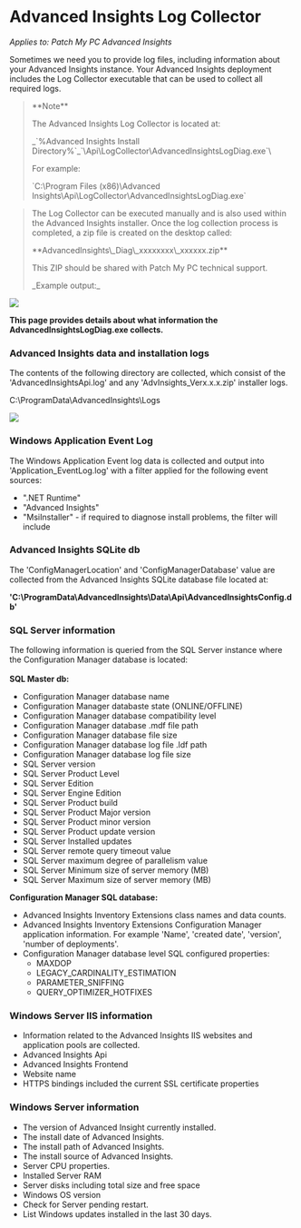 # Advanced Insights Log Collector

_Applies to: Patch My PC Advanced Insights_

Sometimes we need you to provide log files, including information about your Advanced Insights instance. Your Advanced Insights deployment includes the Log Collector executable that can be used to collect all required logs.

> \*\*Note\*\*
>
> The Advanced Insights Log Collector is located at:
>
> \_\`%Advanced Insights Install Directory%\`\_\`\Api\LogCollector\AdvancedInsightsLogDiag.exe\`\\
>
> For example:
>
> \`C:\Program Files (x86)\Advanced Insights\Api\LogCollector\AdvancedInsightsLogDiag.exe\`

> The Log Collector can be executed manually and is also used within the Advanced Insights installer. Once the log collection process is completed, a zip file is created on the desktop called:
>
> \*\*AdvancedInsights\\\_Diag\\\_xxxxxxxx\\\_xxxxxx.zip\*\*
>
> This ZIP should be shared with Patch My PC technical support.
>
> \_Example output:\_

![](../_images/image-\(1926\).png)

**This page provides details about what information the AdvancedInsightsLogDiag.exe collects.**

### Advanced Insights data and installation logs

The contents of the following directory are collected, which consist of the 'AdvancedInsightsApi.log' and any 'AdvInsights\_Verx.x.x.zip' installer logs.

C:\ProgramData\AdvancedInsights\Logs

![](../_images/image-\(1924\).png)

### Windows Application Event Log

The Windows Application Event log data is collected and output into 'Application\_EventLog.log' with a filter applied for the following event sources:

* ".NET Runtime"
* "Advanced Insights"
* "MsiInstaller" - if required to diagnose install problems, the filter will include

### Advanced Insights SQLite db

The 'ConfigManagerLocation' and 'ConfigManagerDatabase' value are collected from the Advanced Insights SQLite database file located at:

**'C:\ProgramData\AdvancedInsights\Data\Api\AdvancedInsightsConfig.db'**

### SQL Server information

The following information is queried from the SQL Server instance where the Configuration Manager database is located:\
\
**SQL Master db:**

* Configuration Manager database name
* Configuration Manager databaste state (ONLINE/OFFLINE)
* Configuration Manager database compatibility level
* Configuration Manager database .mdf file path
* Configuration Manager database file size
* Configuration Manager database log file .ldf path
* Configuration Manager database log file size
* SQL Server version
* SQL Server Product Level
* SQL Server Edition
* SQL Server Engine Edition
* SQL Server Product build
* SQL Server Product Major version
* SQL Server Product minor version
* SQL Server Product update version
* SQL Server Installed updates
* SQL Server remote query timeout value
* SQL Server maximum degree of parallelism value
* SQL Server Minimum size of server memory (MB)
* SQL Server Maximum size of server memory (MB)

**Configuration Manager SQL database:**

* Advanced Insights Inventory Extensions class names and data counts.
* Advanced Insights Inventory Extensions Configuration Manager application information. For example 'Name', 'created date', 'version', 'number of deployments'.
* Configuration Manager database level SQL configured properties:
  * MAXDOP
  * LEGACY\_CARDINALITY\_ESTIMATION
  * PARAMETER\_SNIFFING
  * QUERY\_OPTIMIZER\_HOTFIXES

### Windows Server IIS information

* Information related to the Advanced Insights IIS websites and application pools are collected.
* Advanced Insights Api
* Advanced Insights Frontend
* Website name
* HTTPS bindings included the current SSL certificate properties

### Windows Server information

* The version of Advanced Insight currently installed.
* The install date of Advanced Insights.
* The install path of Advanced Insights.
* The install source of Advanced Insights.
* Server CPU properties.
* Installed Server RAM
* Server disks including total size and free space
* Windows OS version
* Check for Server pending restart.
* List Windows updates installed in the last 30 days.
